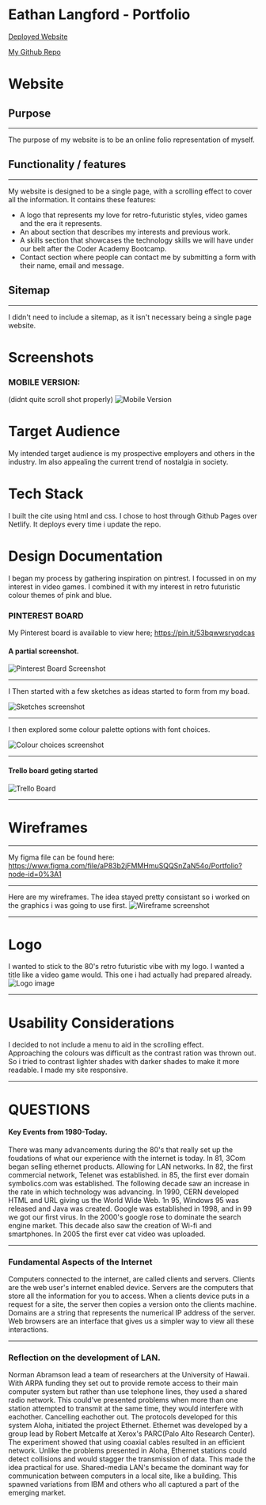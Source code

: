 # Eathan Langford - Portfolio
[Deployed Website](https://eathanlangford.github.io)

[My Github Repo](https://github.com/eathanlangford)
 
 # Website

 ## Purpose
 ---
 The purpose of my website is to be an online folio representation of myself.
## Functionality / features
---
My website is designed to be a single page, with a scrolling effect to cover all the information. It contains these features:

+ A logo that represents my love for retro-futuristic styles, video games and the era it represents.
+ An about section that describes my interests and previous work.
+ A skills section that showcases the technology skills we will have under our belt after the Coder Academy Bootcamp.
+ Contact section where people can contact me by submitting a form with their name, email and message.

## Sitemap
---
I didn't need to include a sitemap, as it isn't necessary being a single page website.

# Screenshots

### MOBILE VERSION: 
(didnt quite scroll shot properly)
![Mobile Version](/assets/imgs/site_scrollshot.png)

# Target Audience
My intended target audience is my prospective employers and others in the industry. Im also appealing the current trend of nostalgia in society.

# Tech Stack
I built the cite using html and css. I chose to host through Github Pages over Netlify. It deploys every time i update the repo.

# Design Documentation
I began my process by gathering inspiration on pintrest. I focussed in on my interest in video games. I combined it with my interest in retro futuristic colour themes of pink and blue.

### PINTEREST BOARD
My Pinterest board is available to view here;
https://pin.it/53bqwwsryqdcas

#### A partial screenshot.

![Pinterest Board Screenshot](/assets/imgs/pinterest_screenshot.png)
___
I Then started with a few sketches as ideas started to form from my boad.

![Sketches screenshot](/assets/imgs/sketches.png)

___
I then explored some colour palette options with font choices.

![Colour choices screenshot](/assets/imgs/colours.png)
___
#### Trello board geting started 
![Trello Board](/assets/imgs/trello.png)
___
# Wireframes
---
My figma file can be found here:
https://www.figma.com/file/aP83b2jFMMHmuSQQSnZaN54o/Portfolio?node-id=0%3A1
___
Here are my wireframes. The idea stayed pretty consistant so i worked on the graphics i was going to use first. 
![Wireframe screenshot](/assets/imgs/wireframes.png)
___
# Logo
I wanted to stick to the 80's retro futuristic vibe with my logo. I wanted a title like a video game would. This one i had actually had prepared already.
![Logo image](/assets/imgs/eathan_logo_hires.png)
___
# Usability Considerations
I decided to not include a menu to aid in the scrolling effect.   
Approaching the colours was difficult as the contrast ration was thrown out. So i tried to contrast lighter shades with darker shades to make it more readable. 
I made my site responsive.
___
# QUESTIONS
#### Key Events from 1980-Today.
There was many advancements during the 80's that really set up the foudations of what our experience with the internet is today. In 81, 3Com began selling ethernet products. Allowing for LAN networks. In 82, the first commercial network, Telenet was established. in 85, the first ever domain symbolics.com was established. The following decade saw an increase in the rate in which technology was advancing. In 1990, CERN developed HTML and URL giving us the World Wide Web. 1n 95, Windows 95 was released and Java was created. Google was established in 1998, and in 99 we got our first virus. In the 2000's google rose to dominate the search engine market. This decade also saw the creation of Wi-fi and smartphones. In 2005 the first ever cat video was uploaded.
___

### Fundamental Aspects of the Internet

Computers connected to the internet, are called clients and servers. 
Clients are the web user's internet enabled device. Servers are the computers that store all the information for you to access. When a clients device puts in a request for a site, the server then copies a version onto the clients machine.
Domains are a string that represents the numerical IP address of the server. Web browsers are an interface that gives us a simpler way to view all these interactions.
___

### Reflection on the development of LAN.

Norman Abramson lead a team of researchers at the University of Hawaii. With ARPA funding they set out to provide remote access to their main computer system but rather than use telephone lines, they used a shared radio network. This could've presented problems when more than one station attempted to transmit at the same time, they would interfere with eachother. Cancelling eachother out.
The protocols developed for this system Aloha, initiated the project Ethernet. 
Ethernet was developed by a group lead by Robert Metcalfe at Xerox's PARC(Palo Alto Research Center). The experiment showed that using coaxial cables resulted in an efficient network. Unlike the problems presented in Aloha, Ethernet stations could detect collisions and would stagger the transmission of data. This made the idea practical for use. Shared-media LAN's became the dominant way for communication between computers in a local site, like a building. This spawned variations from IBM and others who all captured a part of the emerging market.
